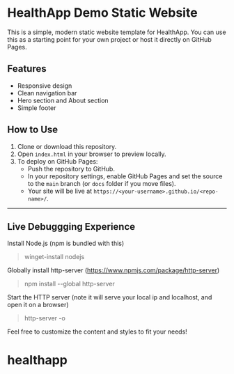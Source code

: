 # HealthApp Demo Static Website

This is a simple, modern static website template for HealthApp. You can use this as a starting point for your own project or host it directly on GitHub Pages.

## Features
- Responsive design
- Clean navigation bar
- Hero section and About section
- Simple footer

## How to Use
1. Clone or download this repository.
2. Open `index.html` in your browser to preview locally.
3. To deploy on GitHub Pages:
	- Push the repository to GitHub.
	- In your repository settings, enable GitHub Pages and set the source to the `main` branch (or `docs` folder if you move files).
	- Your site will be live at `https://<your-username>.github.io/<repo-name>/`.

---

## Live Debuggging Experience
Install Node.js (npm is bundled with this)
> winget-install nodejs

Globally install http-server (https://www.npmjs.com/package/http-server)
> npm install --global http-server 

Start the HTTP server (note it will serve your local ip and localhost, and open it on a browser)
> http-server -o

Feel free to customize the content and styles to fit your needs!
# healthapp